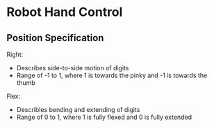 # Robot Hand Control
## Position Specification
Right:
- Describes side-to-side motion of digits
- Range of -1 to 1, where 1 is towards the pinky and -1 is towards the thumb

Flex:
- Describles bending and extending of digits
- Range of 0 to 1, where 1 is fully flexed and 0 is fully extended